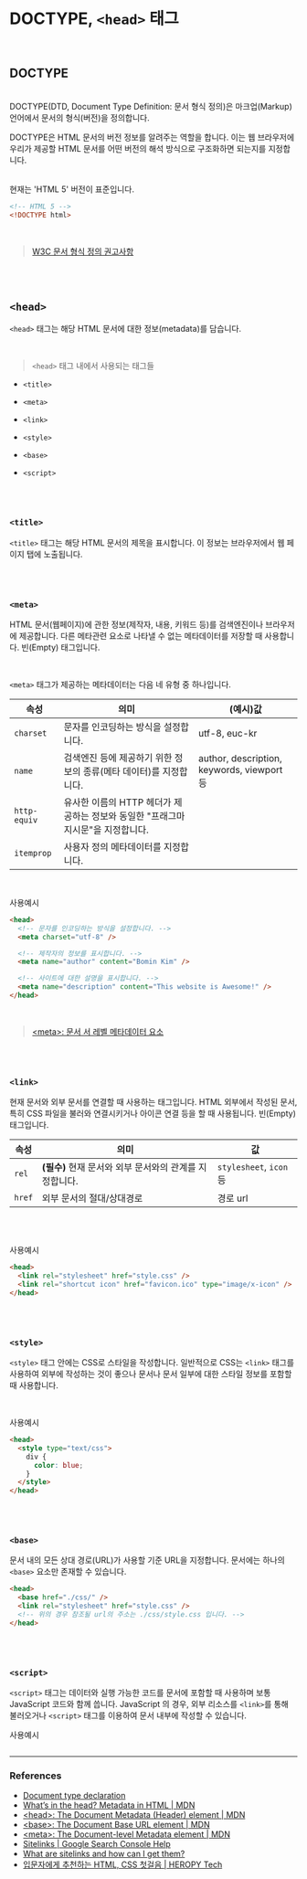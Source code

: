 # DOCTYPE, `<head>` 태그

<br>

## DOCTYPE

<br>
DOCTYPE(DTD, Document Type Definition: 문서 형식 정의)은 마크업(Markup) 언어에서 문서의 형식(버전)을 정의합니다.

<br>

DOCTYPE은 HTML 문서의 버전 정보를 알려주는 역할을 합니다. 이는 웹 브라우저에 우리가 제공할 HTML 문서를 어떤 버전의 해석 방식으로 구조화하면 되는지를 지정합니다.

<br>
현재는 'HTML 5' 버전이 표준입니다.

<br>

```html
<!-- HTML 5 -->
<!DOCTYPE html>
```

<br>

> [W3C 문서 형식 정의 권고사항](https://www.w3.org/QA/2002/04/valid-dtd-list.html)

<br>

<br>

## `<head>`

`<head>` 태그는 해당 HTML 문서에 대한 정보(metadata)를 담습니다.

<br>

> `<head>` 태그 내에서 사용되는 태그들

- `<title>`

- `<meta>`

- `<link>`

- `<style>`

- `<base>`

- `<script>`

<br>
<br>

### `<title>`

`<title>` 태그는 해당 HTML 문서의 제목을 표시합니다. 이 정보는 브라우저에서 웹 페이지 탭에 노출됩니다.

<br>
<br>

### `<meta>`

HTML 문서(웹페이지)에 관한 정보(제작자, 내용, 키워드 등)를 검색엔진이나 브라우저에 제공합니다. 다른 메타관련 요소로 나타낼 수 없는 메타데이터를 저장할 때 사용합니다. 빈(Empty) 태그입니다.

<br>

`<meta>` 태그가 제공하는 메타데이터는 다음 네 유형 중 하나입니다.

| 속성         | 의미                                                                             | (예시)값                                   |
| ------------ | -------------------------------------------------------------------------------- | ------------------------------------------ |
| `charset`    | 문자를 인코딩하는 방식을 설정합니다.                                             | utf-8, euc-kr                              |
| `name`       | 검색엔진 등에 제공하기 위한 정보의 종류(메타 데이터)를 지정합니다.               | author, description, keywords, viewport 등 |
| `http-equiv` | 유사한 이름의 HTTP 헤더가 제공하는 정보와 동일한 "프래그마 지시문"을 지정합니다. |
| `itemprop`   | 사용자 정의 메타데이터를 지정합니다.                                             |

<br>

사용예시

```html
<head>
  <!-- 문자를 인코딩하는 방식을 설정합니다. -->
  <meta charset="utf-8" />

  <!-- 제작자의 정보를 표시합니다. -->
  <meta name="author" content="Bomin Kim" />

  <!-- 사이트에 대한 설명을 표시합니다. -->
  <meta name="description" content="This website is Awesome!" />
</head>
```

<br>

> [&lt;meta&gt;: 문서 서 레벨 메타데이터 요소](https://developer.mozilla.org/ko/docs/Web/HTML/Element/meta)

<br>
<br>

### `<link>`

현재 문서와 외부 문서를 연결할 때 사용하는 태그입니다. HTML 외부에서 작성된 문서, 특히 CSS 파일을 불러와 연결시키거나 아이콘 연결 등을 할 때 사용됩니다. 빈(Empty) 태그입니다.

| 속성   | 의미                                                    | 값                      |
| ------ | ------------------------------------------------------- | ----------------------- |
| `rel`  | **(필수)** 현재 문서와 외부 문서와의 관계를 지정합니다. | `stylesheet`, `icon` 등 |
| `href` | 외부 문서의 절대/상대경로                               | 경로 url                |

<br>
<br>

사용예시

```html
<head>
  <link rel="stylesheet" href="style.css" />
  <link rel="shortcut icon" href="favicon.ico" type="image/x-icon" />
</head>
```

<br>
<br>

### `<style>`

`<style>` 태그 안에는 CSS로 스타일을 작성합니다. 일반적으로 CSS는 `<link>` 태그를 사용하여 외부에 작성하는 것이 좋으나 문서나 문서 일부에 대한 스타일 정보를 포함할 때 사용합니다.

<br>

사용예시

```html
<head>
  <style type="text/css">
    div {
      color: blue;
    }
  </style>
</head>
```

<br>
<br>

### `<base>`

문서 내의 모든 상대 경로(URL)가 사용할 기준 URL을 지정합니다. 문서에는 하나의 `<base>` 요소만 존재할 수 있습니다.

```html
<head>
  <base href="./css/" />
  <link rel="stylesheet" href="style.css" />
  <!-- 위의 경우 참조될 url의 주소는 ./css/style.css 입니다. -->
</head>
```

<br>
<br>

### `<script>`

`<script>` 태그는 데이터와 실행 가능한 코드를 문서에 포함할 때 사용하며 보통 JavaScript 코드와 함께 씁니다.
JavaScript 의 경우, 외부 리소스를 `<link>`를 통해 불러오거나 `<script>` 태그를 이용하여 문서 내부에 작성할 수 있습니다.

사용예시

```html

```

---

### References

- [Document type declaration](https://en.wikipedia.org/wiki/Document_type_declaration)
- [What’s in the head? Metadata in HTML | MDN](https://developer.mozilla.org/en-US/docs/Learn/HTML/Introduction_to_HTML/The_head_metadata_in_HTML)
- [\<head\>: The Document Metadata (Header) element | MDN](https://developer.mozilla.org/en-US/docs/Web/HTML/Element/head)
- [\<base\>: The Document Base URL element | MDN](https://developer.mozilla.org/en-US/docs/Web/HTML/Element/base)
- [\<meta\>: The Document-level Metadata element | MDN](https://developer.mozilla.org/en-US/docs/Web/HTML/Element/meta)
- [Sitelinks | Google Search Console Help](https://support.google.com/webmasters/answer/47334?hl=en)
- [What are sitelinks and how can I get them?](https://www.searchenginewatch.com/2017/11/30/what-are-sitelinks-and-how-can-i-get-them/)
- [입문자에게 추천하는 HTML, CSS 첫걸음 | HEROPY Tech](https://heropy.blog/2019/04/24/html-css-starter/)
